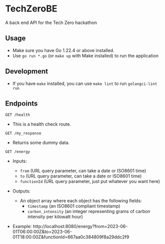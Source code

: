 # TechZeroBE
A back end API for the Tech Zero hackathon

## Usage
- Make sure you have Go 1.22.4 or above installed.
- Use `go run *.go` (or `make up` with Make installed) to run the application

## Development
- If you have `make` installed, you can use `make lint` to run `golangci-lint run`

## Endpoints
`GET /health`
- This is a health check route.
  
`GET /my_response`
- Returns some dummy data.
  
`GET /energy`
- Inputs:
  - `from` (URL query parameter, can take a date or ISO8601 time)
  - `to` (URL query parameter, can take a date or ISO8601 time)
  - `functionId` (URL query parameter, just put whatever you want here)
- Outputs:
  - An object array where each object has the following fields:
    - `timestamp` (an ISO8601 compliant timestamp)
    - `carbon_intensity` (an integer representing grams of carbon intensity per kilowatt hour)

- Example:
   http://localhost:8080/energy?from=2023-06-01T06:00:00Z&to=2023-06-01T18:00:00Z&functionId=667aa0c384809f8a29ddc2f9